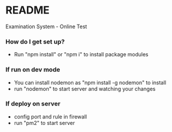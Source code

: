 # README #

Examination System - Online Test

### How do I get set up? ###

* Run "npm install" or "npm i" to install package modules

### If run on dev mode ###

* You can install nodemon as "npm install -g nodemon" to install
* run "nodemon" to start server and watching your changes

### If deploy on server ###

* config port and rule in firewall
* run "pm2" to start server